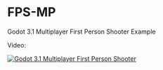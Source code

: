 # FPS-MP
Godot 3.1 Multiplayer First Person Shooter Example

Video:

[![Godot 3.1 Multiplayer First Person Shooter](https://img.youtube.com/vi/KwSNFMWI2WU/0.jpg)](https://www.youtube.com/watch?v=KwSNFMWI2WU)
